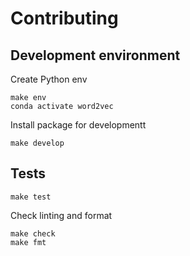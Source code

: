 # Contributing

## Development environment

Create Python env

```
make env
conda activate word2vec
```

Install package for developmentt

```
make develop
```

## Tests

```
make test
```

Check linting and format

```
make check
make fmt
```
